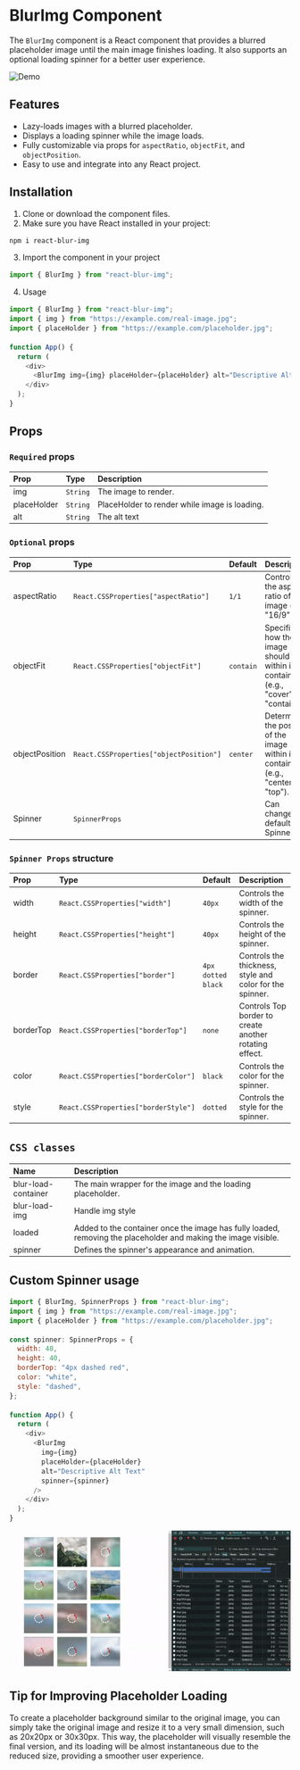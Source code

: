 # BlurImg Component

The `BlurImg` component is a React component that provides a blurred placeholder image until the main image finishes loading. It also supports an optional loading spinner for a better user experience.

![Demo](/Classic.gif)

## Features

- Lazy-loads images with a blurred placeholder.
- Displays a loading spinner while the image loads.
- Fully customizable via props for `aspectRatio`, `objectFit`, and `objectPosition`.
- Easy to use and integrate into any React project.

## Installation

1. Clone or download the component files.
2. Make sure you have React installed in your project:

```bash
npm i react-blur-img
```

3. Import the component in your project

```javascript
import { BlurImg } from "react-blur-img";
```

4. Usage

```javascript
import { BlurImg } from "react-blur-img";
import { img } from "https://example.com/real-image.jpg";
import { placeHolder } from "https://example.com/placeholder.jpg";

function App() {
  return (
    <div>
      <BlurImg img={img} placeHolder={placeHolder} alt="Descriptive Alt Text" />
    </div>
  );
}
```

## Props

### `Required` props

| Prop        | Type     | Description                                   |
| :---------- | :------- | :-------------------------------------------- |
| img         | `String` | The image to render.                          |
| placeHolder | `String` | PlaceHolder to render while image is loading. |
| alt         | `String` | The alt text                                  |

### `Optional` props

| Prop           | Type                                    | Default   | Description                                                                         |
| :------------- | :-------------------------------------- | :-------- | :---------------------------------------------------------------------------------- |
| aspectRatio    | `React.CSSProperties["aspectRatio"]`    | `1/1`     | Controls the aspect ratio of the image (e.g., "16/9")                               |
| objectFit      | `React.CSSProperties["objectFit"]`      | `contain` | Specifies how the image should fit within its container (e.g., "cover", "contain"). |
| objectPosition | `React.CSSProperties["objectPosition"]` | `center`  | Determines the position of the image within its container (e.g., "center", "top").  |
| Spinner        | `SpinnerProps`                          |           | Can change the default Spinner.                                                     |

### `Spinner Props` structure

| Prop      | Type                                 | Default            | Description                                              |
| :-------- | :----------------------------------- | :----------------- | :------------------------------------------------------- |
| width     | `React.CSSProperties["width"]`       | `40px`             | Controls the width of the spinner.                       |
| height    | `React.CSSProperties["height"]`      | `40px`             | Controls the height of the spinner.                      |
| border    | `React.CSSProperties["border"]`      | `4px dotted black` | Controls the thickness, style and color for the spinner. |
| borderTop | `React.CSSProperties["borderTop"]`   | `none`             | Controls Top border to create another rotating effect.   |
| color     | `React.CSSProperties["borderColor"]` | `black`            | Controls the color for the spinner.                      |
| style     | `React.CSSProperties["borderStyle"]` | `dotted`           | Controls the style for the spinner.                      |

## `CSS classes`

| Name                | Description                                                                                                    |
| :------------------ | :------------------------------------------------------------------------------------------------------------- |
| blur-load-container | The main wrapper for the image and the loading placeholder.                                                    |
| blur-load-img       | Handle img style                                                                                               |
| loaded              | Added to the container once the image has fully loaded, removing the placeholder and making the image visible. |
| spinner             | Defines the spinner's appearance and animation.                                                                |

## Custom Spinner usage

```javascript
import { BlurImg, SpinnerProps } from "react-blur-img";
import { img } from "https://example.com/real-image.jpg";
import { placeHolder } from "https://example.com/placeholder.jpg";

const spinner: SpinnerProps = {
  width: 40,
  height: 40,
  borderTop: "4px dashed red",
  color: "white",
  style: "dashed",
};

function App() {
  return (
    <div>
      <BlurImg
        img={img}
        placeHolder={placeHolder}
        alt="Descriptive Alt Text"
        spinner={spinner}
      />
    </div>
  );
}
```

![Demo](/customSpinner.gif)

## Tip for Improving Placeholder Loading
To create a placeholder background similar to the original image, you can simply take the original image and resize it to a very small dimension, such as 20x20px or 30x30px. This way, the placeholder will visually resemble the final version, and its loading will be almost instantaneous due to the reduced size, providing a smoother user experience.
